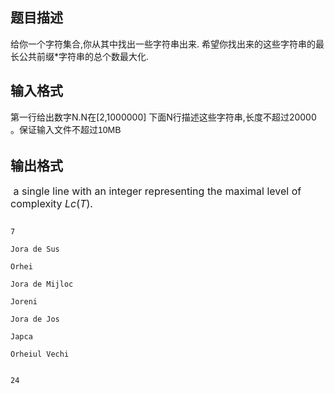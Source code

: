 ## 题目描述

<p>给你一个字符集合,你从其中找出一些字符串出来. 希望你找出来的这些字符串的最长公共前缀*字符串的总个数最大化.</p>

## 输入格式

<p>第一行给出数字N.N在[2,1000000] 下面N行描述这些字符串,长度不超过20000 。<span style="font-family: arial; font-size: 14px; line-height: 23px;">保证输入文件不超过10MB</span></p>

## 输出格式

<p><span style="font-size: medium"> a single line with an integer representing the maximal level of complexity <i>Lc</i>(<i>T</i>).</span></p>

```input1
7
Jora de Sus
Orhei
Jora de Mijloc
Joreni
Jora de Jos
Japca
Orheiul Vechi
```
```output1
24
```
